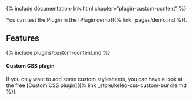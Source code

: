 {% include documentation-link.html chapter="plugin-custom-content" %}

You can test the Plugin in the [Plugin demo]({% link _pages/demo.md %}).

## Features 

{% include plugins/custom-content.md %}

#### Custom CSS plugin  

If you only want to add some custom stylesheets, you can have a look at the free [Custom CSS plugin]({% link _store/keleo-css-custom-bundle.md %}).
